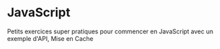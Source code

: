 # JavaScript

Petits exercices super pratiques pour commencer en JavaScript avec un exemple d'API, Mise en Cache
